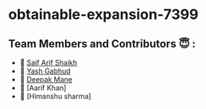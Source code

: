 # obtainable-expansion-7399
## Team Members and Contributors 😇 :

- 👤 [Saif Arif Shaikh](https://github.com/Saif-sk5417)
- 👤 [Yash Gabhud](https://github.com/Yash949444)
- 👤 [Deepak Mane](https://github.com/thedpmane)
- 👤 [Aarif Khan]
- 👤 [Himanshu sharma]


